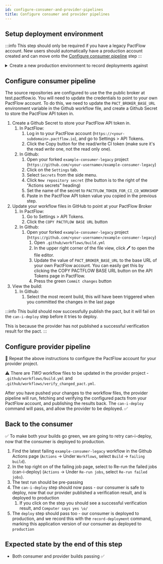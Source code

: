 ```yaml
---
id: configure-consumer-and-provider-pipelines
title: Configure consumer and provider pipelines
---
```


## Setup deployment environment

:::info
This step should only be required if you have a legacy PactFlow account. New users should automatically have a production account created and can move onto the [Configure consumer pipeline](#configure-consumer-pipeline) step
:::

<details>
  <summary>Create a new production environment to record deployments against</summary>

  1. Log in to your PactFlow account (`https://<your-subdomain>.pactflow.io`), and go to Settings > Environments.
  2. Click Add Environment
  3. Enter `production` for the name and display name
  4. Check the "this is a production environment" checkbox
  5. Select the default team
  6. Click "Create"

</details>

## Configure consumer pipeline

The source repositories are configured to use the the public broker at test.pactflow.io. You will need to update the credentials to point to your own PactFlow account. To do this, we need to update the `PACT_BROKER_BASE_URL` environment variable in the Github workflow file, and create a Github Secret to store the PactFlow API token in.

1. Create a Github Secret to store your PactFlow API token in.
   1. In PactFlow:
      1. Log in to your PactFlow account (`https://<your-subdomain>.pactflow.io`), and go to Settings > API Tokens.
      1. Click the Copy button for the read/write CI token (make sure it's the read _write_ one, not the read only one).
   1. In Github:
      1. Open your forked `example-consumer-legacy` project (`https://github.com/<your-username>/example-consumer-legacy`)
      1. Click on the `Settings` tab.
      1. Select `Secrets` from the side menu.
      1. Click `New repository secret` (the button is to the right of the "Actions secrets" heading)
      1. Set the name of the secret to `PACTFLOW_TOKEN_FOR_CI_CD_WORKSHOP`
      1. Paste in the PactFlow API token value you copied in the previous step.
2. Update your workflow files in GitHub to point at your PactFlow Broker
   1. In PactFlow:
       1. Go to Settings > API Tokens.
       2. Click the `COPY PACTFLOW BASE URL` button
   2. In Github:
       1. Open your forked `example-consumer-legacy` project (`https://github.com/<your-username>/example-consumer-legacy`)
          1. Open `.github/workflows/build.yml`
          2. In the upper right corner of the file view, click 🖊️ to open the file editor.
          3. Update the value of `PACT_BROKER_BASE_URL` to the base URL of your own PactFlow account. You can easily get this by clicking the COPY PACTFLOW BASE URL button on the API Tokens page in PactFlow.
          4. Press the green `Commit changes` button
3. View the build:
   1. In Github:
      1. Select the most recent build, this will have been triggered when you committed the changes in the last page

:::info
This build should now successfully publish the pact, but it will fail on the `can-i-deploy` step before it tries to deploy.

This is because the provider has not published a successful verification result for the pact.
:::

## Configure provider pipeline

🔁 Repeat the above instructions to configure the PactFlow account for your provider project.

⚠️ There are _TWO_ workflow files to be updated in the provider project - `.github/workflows/build.yml` and `.github/workflows/verify_changed_pact.yml`.

After you have pushed your changes to the workflow files, the provider pipeline will run, fetching and verifying the configured pacts from your PactFlow account, and publishing the results back. The `can-i-deploy` command will pass, and allow the provider to be deployed. ✅

## Back to the consumer

✅ To make both your builds go green, we are going to retry can-i-deploy, now that the consumer is deployed to production.

1. Find the latest failing `example-consumer-legacy` workflow in the Github Actions page (`Actions` -> Under `Workflows`, select `Build` -> `failing build`).
2. In the top right on of the failing job page, select to Re-run the failed jobs (can-i-deploy) (`Actions` -> Under `Re-run jobs`, select `Re-run failed jobs`).
3. The test run should be pre-passing
4. The `can-i-deploy` step should now pass - our consumer is safe to deploy, now that our provider published a verification result, and is deployed to production
   1. If you click on the step you should see a successful verification result, and `Computer says yes \o/`
5. The `deploy` step should pass too - our consumer is deployed to production, and we record this with the `record-deployment` command, marking this application version of our consumer as deployed to `production`

## Expected state by the end of this step

- Both consumer and provider builds passing ✅
